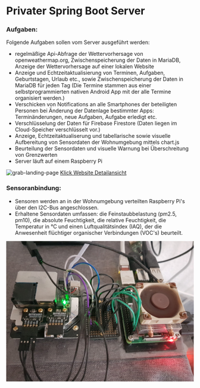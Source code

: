 # Privater Spring Boot Server
### Aufgaben:
Folgende Aufgaben sollen vom Server ausgeführt werden:
- regelmäßige Api-Abfrage der Wettervorhersage von openweathermap.org, Zwischenspeicherung der Daten in MariaDB, Anzeige der Wettervorhersage auf einer lokalen Website
- Anzeige und Echtzeitaktualisierung von Terminen, Aufgaben, Geburtstagen, Urlaub etc., sowie Zwischenspeicherung der Daten in MariaDB für jeden Tag (Die Termine stammen aus einer selbstprogrammierten nativen Android App mit der alle Termine organisiert werden.)
- Verschicken von Notifications an alle Smartphones der beteiligten Personen bei Änderung der Datenlage bestimmter Apps: Terminänderungen, neue Aufgaben, Aufgabe erledigt etc.
- Verschlüsselung der Daten für Firebase Firestore (Daten liegen im Cloud-Speicher verschlüsselt vor.)
- Anzeige, Echtzeitaktualiserung und tabellarische sowie visuelle Aufbereitung von Sensordaten der Wohnumgebung mittels chart.js
- Beurteilung der Sensordaten und visuelle Warnung bei Überschreitung von Grenzwerten
- Server läuft auf einem Raspberry Pi

![grab-landing-page](https://github.com/KarlEisenkolb/HeimServerSpringBoot/blob/master/images/smartMonitor.jpg)
[Klick Website Detailansicht](https://github.com/KarlEisenkolb/HeimServerSpringBoot/blob/master/images/website.PNG)

### Sensoranbindung:
- Sensoren werden an in der Wohnumgebung verteilten Raspberry Pi's über den I2C-Bus angeschlossen. 
- Erhaltene Sensordaten umfassen: die Feinstaubbelastung (pm2.5, pm10), die absolute Feuchtigkeit, die relative Feuchtigkeit, die Temperatur in °C und einen Luftqualitätsindex (IAQ), der die Anwesenheit flüchtiger organischer Verbindungen (VOC's) beurteilt.

![grab-landing-page](https://github.com/KarlEisenkolb/HeimServerSpringBoot/blob/master/images/raspberry.jpg)
